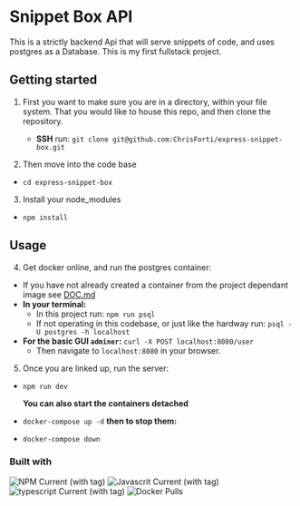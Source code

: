 # Snippet Box API

This is a strictly backend Api that will serve snippets of code, and uses postgres as a Database. This is my first fullstack project.

## Getting started

1. First you want to make sure you are in a directory, within your file system. That you would like to house this repo, and then clone the repository.

   - **SSH** run: `git clone git@github.com:ChrisForti/express-snippet-box.git`

2. Then move into the code base

- `cd express-snippet-box`

3. Install your node_modules

- `npm install`

## Usage

4. Get docker online, and run the postgres container:

- If you have not already created a container from the project dependant image see [DOC.md](DOC.md)
- **In your terminal:**
  - In this project run:
    `npm run psql`
  - If not operating in this codebase, or just like the hardway run:
    `psql -U postgres -h localhost`
- **For the basic GUI `adminer`:**
  `curl -X POST localhost:8080/user`
  - Then navigate to `localhost:8080` in your browser.

5. Once you are linked up, run the server:

- `npm run dev`

  **You can also start the containers detached**

- `docker-compose up -d`
  **then to stop them:**
- `docker-compose down`

### Built with

![NPM Current (with tag)](https://img.shields.io/npm/v/npm.svg?logo=nodedotjs)
![Javascrit Current (with tag)](https://img.shields.io/badge/javascript-blue?logo=javascript)
![typescript Current (with tag)](https://img.shields.io/badge/TypeScript-v5.6.2-blue)
![Docker Pulls](https://img.shields.io/docker/pulls/:user/:repo)
